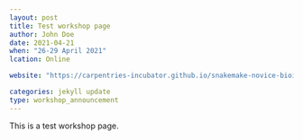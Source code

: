 ```yaml
---
layout: post
title: Test workshop page
author: John Doe
date: 2021-04-21
when: "26-29 April 2021"
lcation: Online

website: "https://carpentries-incubator.github.io/snakemake-novice-bioinformatics/"

categories: jekyll update
type: workshop_announcement
---  
```


This is a test workshop page.
